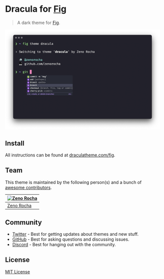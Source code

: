 # Dracula for [Fig](https://fig.io)

> A dark theme for [Fig](https://fig.io).

![Screenshot](./screenshot.png)

## Install

All instructions can be found at [draculatheme.com/fig](https://draculatheme.com/fig).

## Team

This theme is maintained by the following person(s) and a bunch of [awesome contributors](https://github.com/dracula/zenorocha/graphs/contributors).

| [![Zeno Rocha](https://github.com/zenorocha.png?size=100)](https://github.com/zenorocha) |
| ---------------------------------------------------------------------------------------- |
| [Zeno Rocha](https://github.com/zenorocha)                                               |

## Community

- [Twitter](https://twitter.com/draculatheme) - Best for getting updates about themes and new stuff.
- [GitHub](https://github.com/dracula/dracula-theme/discussions) - Best for asking questions and discussing issues.
- [Discord](https://draculatheme.com/discord-invite) - Best for hanging out with the community.

## License

[MIT License](./LICENSE)
